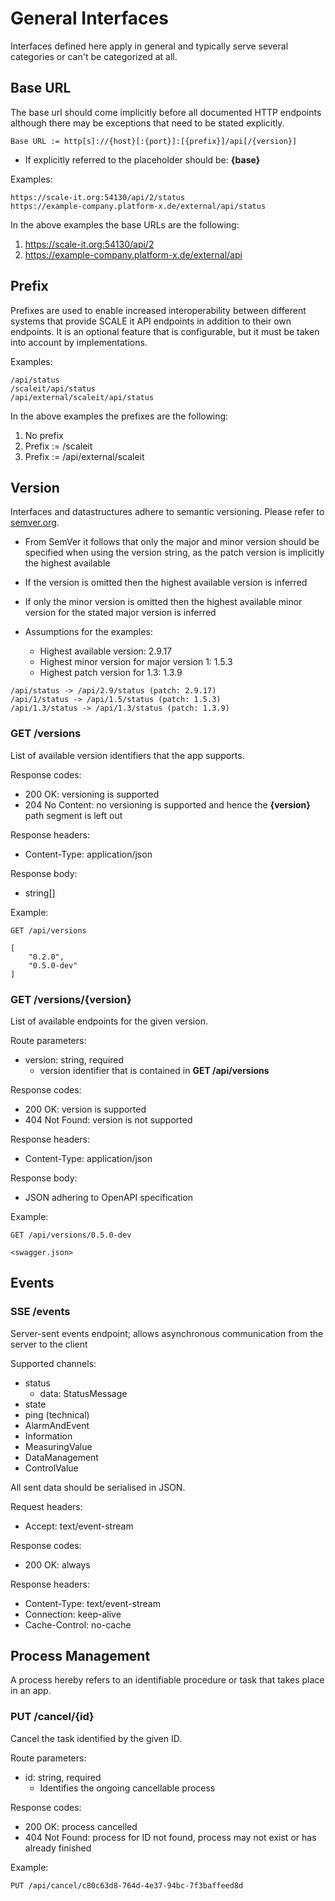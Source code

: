 # General Interfaces

Interfaces defined here apply in general and typically serve several categories or can't be categorized at all.

## Base URL
The base url should come implicitly before all documented HTTP endpoints although there may be exceptions that need to be stated explicitly.

```
Base URL := http[s]://{host}[:{port}]:[{prefix}]/api[/{version}]
```

- If explicitly referred to the placeholder should be: **{base}**

Examples:
```
https://scale-it.org:54130/api/2/status
https://example-company.platform-x.de/external/api/status
```

In the above examples the base URLs are the following:
1. https://scale-it.org:54130/api/2
2. https://example-company.platform-x.de/external/api

## Prefix
Prefixes are used to enable increased interoperability between different systems that provide SCALE it API endpoints in addition to their own endpoints. It is an optional feature that is configurable, but it must be taken into account by implementations.

Examples:
```
/api/status
/scaleit/api/status
/api/external/scaleit/api/status
```

In the above examples the prefixes are the following:
1. No prefix
2. Prefix := /scaleit
3. Prefix := /api/external/scaleit

## Version

Interfaces and datastructures adhere to semantic versioning. Please refer to [semver.org](https://semver.org/).

- From SemVer it follows that only the major and minor version should be specified when using the version string, as the patch version is implicitly the highest available
- If the version is omitted then the highest available version is inferred
- If only the minor version is omitted then the highest available minor version for the stated major version is inferred

- Assumptions for the examples:
    - Highest available version: 2.9.17
    - Highest minor version for major version 1: 1.5.3
    - Highest patch version for 1.3: 1.3.9
```
/api/status -> /api/2.9/status (patch: 2.9.17)
/api/1/status -> /api/1.5/status (patch: 1.5.3)
/api/1.3/status -> /api/1.3/status (patch: 1.3.9)
```

### GET /versions
List of available version identifiers that the app supports.

Response codes:
- 200 OK: versioning is supported
- 204 No Content: no versioning is supported and hence the **{version}** path segment is left out

Response headers:
- Content-Type: application/json

Response body:
- string[]

Example:
```
GET /api/versions

[
    "0.2.0",
    "0.5.0-dev"
]
```

### GET /versions/{version}
List of available endpoints for the given version.

Route parameters:
- version: string, required
    - version identifier that is contained in **GET /api/versions**

Response codes:
- 200 OK: version is supported
- 404 Not Found: version is not supported

Response headers:
- Content-Type: application/json

Response body:
- JSON adhering to OpenAPI specification

Example:
```
GET /api/versions/0.5.0-dev

<swagger.json>
```

## Events

### SSE /events
Server-sent events endpoint; allows asynchronous communication from the server to the client

Supported channels:
- status
    - data: StatusMessage
- state
- ping (technical)
- AlarmAndEvent
- Information
- MeasuringValue
- DataManagement
- ControlValue

All sent data should be serialised in JSON.

Request headers:
- Accept: text/event-stream

Response codes:
- 200 OK: always

Response headers:
- Content-Type: text/event-stream
- Connection: keep-alive
- Cache-Control: no-cache

## Process Management

A process hereby refers to an identifiable procedure or task that takes place in an app.

### PUT /cancel/{id}
Cancel the task identified by the given ID.

Route parameters:
- id: string, required
    - Identifies the ongoing cancellable process

Response codes:
- 200 OK: process cancelled
- 404 Not Found: process for ID not found, process may not exist or has already finished

Example:
```
PUT /api/cancel/c80c63d8-764d-4e37-94bc-7f3baffeed8d
```
